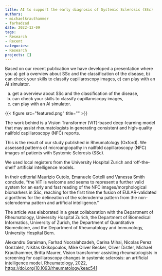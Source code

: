 ```yaml
---
title: AI to support the early diagnosis of Systemic Sclerosis (SSc)
authors: 
- michaelkrauthammer
- farhadzad
date: 2022-12-09
tags: 
- Research
- Recent
categories:
- Research
projects: []
---
```


Based on our recent publication we have developed a presentation where you 
a) get a overview about SSc and the classification of the disease, 
b) can check your skills to classify capillaroscopy images,
c) can play with an AI simulator.   


<ol type="a">
  <li>get a overview about SSc and the classification of the disease, </li>
  <li>can check your skills to classify capillaroscopy images,</li>
  <li>can play with an AI simulator. </li>
</ol>


{{< figure src="featured.png" title="" >}}


The work behind is a Vision Transformer (ViT)-based deep-learning model that may assist rheumatologists in generating consistent and high-quality nailfold capillaroscopy (NFC) reports.

This is the result of our study published in Rheumatology (Oxford). We assessed patterns of microangiopathy in nailfold capillaroscopy (NFC) images of patients with Systemic Sclerosis (SSc). 

We used local registers from the University Hospital Zurich and ‘off-the-shelf’ artificial intelligence models. 

In their editorial Maurizio Cutolo, Emanuele Gotelli and Vanessa Smith conclude, “the ViT is welcome and seems to represent a further valid system for an early and fast reading of the NFC images/morphological biomarkers in SSc, reaching for the first time the fusion of EULAR-validated algorithms for the delineation of the scleroderma pattern from the non-scleroderma pattern and artificial intelligence.”

The article was elaborated in a great collaboration with the Department of Rheumatology, University Hospital Zurich, the Department of Biomedical Informatics, University of Zurich, the Department of Quantitative Biomedicine, and the Department of Rheumatology and Immunology, University Hospital Bern.


Alexandru Garaiman, Farhad Nooralahzadeh, Carina Mihai, Nicolas Perez Gonzalez, Nikitas Gkikopoulos, Mike Oliver Becker, Oliver Distler, Michael Krauthammer, Britta Maurer, Vision transformer assisting rheumatologists in screening for capillaroscopy changes in systemic sclerosis: an artificial intelligence model, Rheumatology, 2022, https://doi.org/10.1093/rheumatology/keac541
